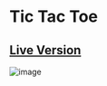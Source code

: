 # Tic Tac Toe
## [Live Version](https://tic-tac-toe-1098.vercel.app/)
![image](https://user-images.githubusercontent.com/99766307/185155739-4841d08e-7dc4-4377-b4fd-662bafd50977.png)
